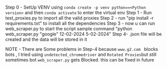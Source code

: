 Step 0 - SetUp VENV using `conda create -p venv python==<Python version>` and then `conda activate` to enter the virtual env
Step 1 - Run test_proxies.py to import all the valid proxies
Step 2 - run "pip install -r requirements.txt" to install all the dependencies
Step 3 - now u can run web_scraper.py to start the script sample command "python web_scraper.py "google" 12-02-2024 5-02-2024"
Step 4- <companyNmae>.json file will be created and the data will be stored in it 

NOTE - There are Some problems in Step-4 because `www.g2.com ` blocks bots , I tried using `undetected_chromedriver` and `Rotated Proxies`but still sometimes bot `web_scraper.py` gets Blocked. this can be fixed in future

